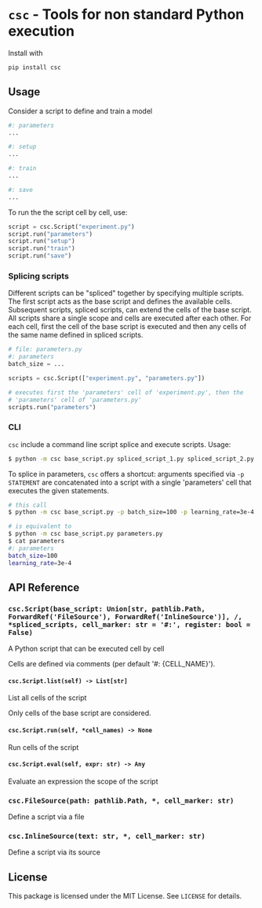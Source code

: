# `csc` - Tools for non standard Python execution

Install with

```bash
pip install csc
```

## Usage

Consider a script to define and train a model

```python
#: parameters
...

#: setup
...

#: train
...

#: save
...
```

To run the the script cell by cell, use:

```python
script = csc.Script("experiment.py")
script.run("parameters")
script.run("setup")
script.run("train")
script.run("save")
```

### Splicing scripts

Different scripts can be "spliced" together by specifying multiple scripts. The
first script acts as the base script and defines the available cells. Subsequent
scripts, spliced scripts, can extend the cells of the base script. All scripts
share a single scope and cells are executed after each other. For each cell,
first the cell of the base script is executed and then any cells of the same
name defined in spliced scripts.


```python
# file: parameters.py
#: parameters
batch_size = ...
```

```python
scripts = csc.Script(["experiment.py", "parameters.py"])

# executes first the 'parameters' cell of 'experiment.py', then the
# 'parameters' cell of 'parameters.py'
scripts.run("parameters")
```

### CLI

`csc` include a command line script splice and execute scripts. Usage:

```bash
$ python -m csc base_script.py spliced_script_1.py spliced_script_2.py
```

To splice in parameters, `csc` offers a shortcut: arguments specified via `-p
STATEMENT` are concatenated into a script with a single 'parameters' cell that
executes the given statements.

```bash
# this call
$ python -m csc base_script.py -p batch_size=100 -p learning_rate=3e-4

# is equivalent to
$ python -m csc base_script.py parameters.py
$ cat parameters
#: parameters
batch_size=100
learning_rate=3e-4
```

## API Reference

<!-- minidoc "function": "csc.Script", "header_depth": 3 -->
### `csc.Script(base_script: Union[str, pathlib.Path, ForwardRef('FileSource'), ForwardRef('InlineSource')], /, *spliced_scripts, cell_marker: str = '#:', register: bool = False)`

[csc.Script]: #cscscriptbase_script-unionstr-pathlibpath-forwardreffilesource-forwardrefinlinesource-/-spliced_scripts-cell_marker-str--#-register-bool--false

A Python script that can be executed cell by cell

Cells are defined via comments (per default '#: {CELL_NAME}').

#### `csc.Script.list(self) -> List[str]`

[csc.Script.list]: #cscscriptlistself---liststr

List all cells of the script

Only cells of the base script are considered.

#### `csc.Script.run(self, *cell_names) -> None`

[csc.Script.run]: #cscscriptrunself-cell_names---none

Run cells of the script

#### `csc.Script.eval(self, expr: str) -> Any`

[csc.Script.eval]: #cscscriptevalself-expr-str---any

Evaluate an expression the scope of the script

<!-- minidoc -->

<!-- minidoc "function": "csc.FileSource", "header_depth": 3 -->
### `csc.FileSource(path: pathlib.Path, *, cell_marker: str)`

[csc.FileSource]: #cscfilesourcepath-pathlibpath--cell_marker-str

Define a script via a file

<!-- minidoc -->

<!-- minidoc "function": "csc.InlineSource", "header_depth": 3 -->
### `csc.InlineSource(text: str, *, cell_marker: str)`

[csc.InlineSource]: #cscinlinesourcetext-str--cell_marker-str

Define a script via its source

<!-- minidoc -->

## License

This package is licensed under the MIT License. See `LICENSE` for details.
